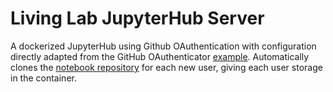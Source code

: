 # Living Lab JupyterHub Server

A dockerized JupyterHub using Github OAuthentication with configuration 
directly adapted from the GitHub OAuthenticator [example][]. Automatically
clones the [notebook repository][dds] for each new user, giving each user
storage in the container.

[example]: https://github.com/jupyter/oauthenticator/tree/master/example
[dds]: https://github.com/edinburghlivinglab/dds-notebooks
